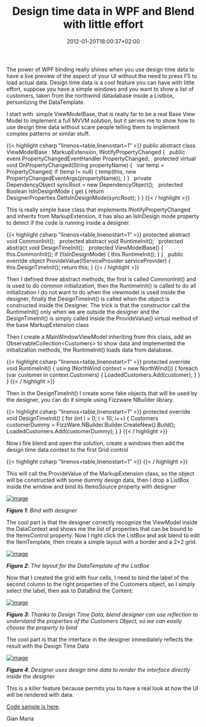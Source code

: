 ﻿---
title: "Design time data in WPF and Blend with little effort"
description: ""
date: 2012-01-20T18:00:37+02:00
draft: false
tags: [Blend,WPF]
categories: [WPF]
---
The power of WPF binding really shines when you use design time data to have a live preview of the aspect of your UI without the need to press F5 to load actual data. Design time data is a cool feature you can have with little effort, suppose you have a simple windows and you want to show a list of customers, taken from the northwind datadabase inside a Listbox, personlizing the DataTemplate.

I start with  simple ViewModelBase, that is really far to be a real Base View Model to implement a full MVVM solution, but it serves me to show how to use design time data without scare people telling them to implement complex patterns or similar stuff.

{{< highlight csharp "linenos=table,linenostart=1" >}}
public abstract class ViewModelBase : MarkupExtension, INotifyPropertyChanged
{
 
public event PropertyChangedEventHandler PropertyChanged;
 
protected virtual void OnPropertyChanged(String propertyName)
{
 
var temp = PropertyChanged;
if (temp != null)
{
temp(this, new PropertyChangedEventArgs(propertyName));
}
}
 
private DependencyObject syncRoot = new DependencyObject();
 
protected Boolean IsInDesignMode
{
get { return DesignerProperties.GetIsInDesignMode(syncRoot); }
}
{{< / highlight >}}

This is really simple base class that implements INotifyPropertyChanged and inherits from MarkupExtension, it has also an IsInDesign mode property to detect if the code is running inside a designer.

{{< highlight csharp "linenos=table,linenostart=1" >}}
protected abstract void CommonInit();
 
protected abstract void RuntimeInit();
 
protected abstract void DesignTimeInit();
 
protected ViewModelBase()
{
this.CommonInit();
if (!IsInDesignMode)
{
this.RuntimeInit();
}
}
 
public override object ProvideValue(IServiceProvider serviceProvider)
{
this.DesignTimeInit();
return this;
}
{{< / highlight >}}

Then I defined three abstract methods, the first is called CommonInit() and is used to do common initialization, then the RuntimeInit() is called to do all initialization I do not want to do when the viewmodel is used inside the designer, finally the DesignTimeInit() is called when the object is constructed inside the Designer. The trick is that the constructor call the RuntimeInit() only when we are outside the designer and the DesignTimeInit() is simply called inside the ProvideValue() virtual method of the base MarkupExtension class

Then I create a MainWindowViewModel inheriting from this class, add an ObservableCollection&lt;Customers&gt; to show data and implemented the initialization methods, the RuntimeInit() loads data from database.

{{< highlight csharp "linenos=table,linenostart=1" >}}
protected override void RuntimeInit()
{
using (NorthWind context = new NorthWind())
{
foreach (var customer in context.Customers)
{
LoadedCustomers.Add(customer);
}
}
}
{{< / highlight >}}

Then in the DesignTimeInit() I create some fake objects that will be used by the designer, you can do it simple using Fizzware NBuilder library.

{{< highlight csharp "linenos=table,linenostart=1" >}}
protected override void DesignTimeInit()
{
for (int i = 0; i < 10; i++)
{
Customers customerDummy = FizzWare.NBuilder.Builder<Customers>.CreateNew().Build();
LoadedCustomers.Add(customerDummy);
}
}
{{< / highlight >}}

Now I fire blend and open the solution, create a windows then add the design time data context to the first Grid control

{{< highlight csharp "linenos=table,linenostart=1" >}}
<Grid d:DataContext="{sampleproject:MainWindowViewModel}">
{{< / highlight >}}

This will call the ProvideValue of the MarkupExtension class, so the object will be constructed with some dummy design data, then I drop a ListBox inside the window and bind its ItemsSource property with designer

[![image](http://www.codewrecks.com/blog/wp-content/uploads/2012/01/image_thumb3.png "image")](http://www.codewrecks.com/blog/wp-content/uploads/2012/01/image3.png)

 ***Figure 1***: *Bind with designer*

The cool part is that the designer correctly recognize the ViewModel inside the DataContext and shows me the list of properties that can be bound to the ItemsControl property. Now I right click the ListBox and ask blend to edit the ItemTemplate, then create a simple layout with a border and a 2×2 grid.

[![image](http://www.codewrecks.com/blog/wp-content/uploads/2012/01/image_thumb4.png "image")](http://www.codewrecks.com/blog/wp-content/uploads/2012/01/image4.png)

 ***Figure 2***: *The layout for the DataTemplate of the ListBox*

Now that I created the grid with four cells, I need to bind the label of the second column to the right properties of the Customers object, so I simply select the label, then ask to DataBind the Content:

[![image](http://www.codewrecks.com/blog/wp-content/uploads/2012/01/image_thumb5.png "image")](http://www.codewrecks.com/blog/wp-content/uploads/2012/01/image5.png)

 ***Figure 3***: *Thanks to Design Time Data, blend designer can use reflection to understand the properties of the Customers Object, so we can easily choose the property to bind*

The cool part is that the interface in the designer immediately reflects the result with the Design Time Data

[![image](http://www.codewrecks.com/blog/wp-content/uploads/2012/01/image_thumb6.png "image")](http://www.codewrecks.com/blog/wp-content/uploads/2012/01/image6.png)

 ***Figure 4***: *Designer uses design time data to render the interface directly inside the designer*

This is a killer feature because permits you to have a real look at how the UI will be rendered with data.

[Code sample is here](http://www.codewrecks.com/Files/DesignDataTemplate.zip).

Gian Maria
